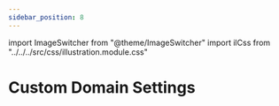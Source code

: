 ```yaml
---
sidebar_position: 8
---
```


import ImageSwitcher from "@theme/ImageSwitcher"
import ilCss from "../../../src/css/illustration.module.css"

# Custom Domain Settings
